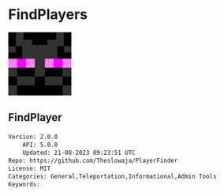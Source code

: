 # FindPlayers
<img src="https://raw.githubusercontent.com/Theslowaja/PlayerFinder/0430a6684803e3773fef5f124cb8f23ab3ab75d9/icon.png" width="128" height="128" />

## FindPlayer
```properties
Version: 2.0.0
    API: 5.0.0
    Updated: 21-08-2023 09:23:51 UTC
Repo: https://github.com/Theslowaja/PlayerFinder
License: MIT
Categories: General,Teleportation,Informational,Admin Tools
Keywords: 
```